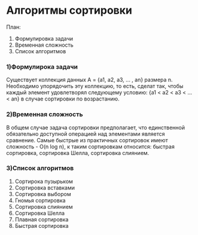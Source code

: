 # Алгоритмы сортировки

План:
1. Формулировка задачи
2. Временная сложность
3. Список алгоритмов

### 1)Формулирока задачи
Существует коллекция данных A = {a1, a2, a3, ... , an} размера n. Необходимо упорядочить эту коллекцию, то есть, сделат так, чтобы каждый элемент удовлетворял следующему условию: {a1 < a2 < a3 < ... < an} в случае сортировки по возрастанию.

### 2)Временная сложность
В общем случае задача сортировки предполагает, что единственной обязательно доступной операцией над элементами является сравнение. 
Самые быстрые из практичных сортировок имеют сложность - O(n log n), к таким сортировкам относится: быстрая сортировка, сортировка Шелла, сортировка слиянием.

### 3)Список алгоритмов
1. Сортирока пузырьком
2. Сортировка вставками
3. Сортировка выбором
4. Гномья сортировка
5. Сортировка слиянием
6. Сортировка Шелла
7. Плавная сортировка
8. Быстрая сортировка

